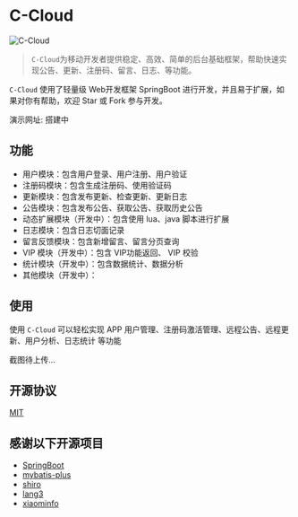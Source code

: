 # C-Cloud

![C-Cloud](https://i.loli.net/2020/02/21/fsTjnmHiwNtOyX8.png)

> `C-Cloud`为移动开发者提供稳定、高效、简单的后台基础框架，帮助快速实现公告、更新、注册码、留言、日志、等功能。

`C-Cloud` 使用了轻量级 Web开发框架 SpringBoot 进行开发，并且易于扩展，如果对你有帮助，欢迎 Star 或 Fork 参与开发。

演示网址: 搭建中

## 功能

+ 用户模块：包含用户登录、用户注册、用户验证
+ 注册码模块：包含生成注册码、使用验证码
+ 更新模块：包含发布更新、检查更新、更新日志
+ 公告模块：包含发布公告、获取公告、获取历史公告
+ 动态扩展模块（开发中）：包含使用 lua、java 脚本进行扩展
+ 日志模块：包含日志切面记录
+ 留言反馈模块：包含新增留言、留言分页查询
+ VIP 模块（开发中）：包含 VIP功能返回、 VIP 校验
+ 统计模块（开发中）：包含数据统计、数据分析
+ 其他模块（开发中）：

##
## 使用 


使用 `C-Cloud` 可以轻松实现 APP 用户管理、注册码激活管理、远程公告、远程更新、用户分析、日志统计 等功能

截图待上传...

## 开源协议

[MIT](LICENSE)

## 感谢以下开源项目

+ [SpringBoot](https://github.com/spring-projects/spring-boot)
+ [mybatis-plus](https://github.com/baomidou/mybatis-plus)
+ [shiro](https://github.com/apache/shiro)
+ [lang3](https://github.com/apache/commons-lang) 
+ [xiaominfo](https://doc.xiaominfo.com/guide/) 
